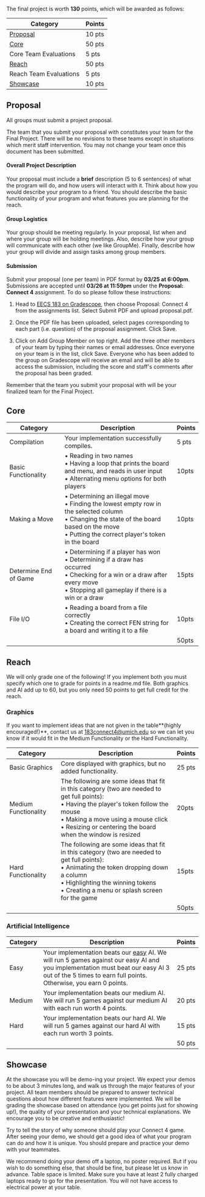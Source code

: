 The final project is worth **130** points, which will be awarded as follows:

| Category | Points |
|-------------------|----------|
| [Proposal](Grading#proposal) | 10 pts |
| [Core](Grading#core) | 50 pts |
| Core Team Evaluations | 5 pts |
| [Reach](Grading#reach) | 50 pts |
| Reach Team Evaluations | 5 pts |
| [Showcase](Grading#showcase) | 10 pts |

## Proposal

All groups must submit a project proposal.

The team that you submit your proposal with constitutes your team for the Final Project. There will be no revisions to these teams except in situations which merit staff intervention. You may not change your team once this document has been submitted.

#### Overall Project Description
Your proposal must include a **brief** description (5 to 6 sentences) of what the program will do, and how users will interact with it. Think about how you would describe your program to a friend. You should describe the basic functionality of your program and what features you are planning for the reach.

#### Group Logistics
Your group should be meeting regularly. In your proposal, list when and where your group will be holding meetings. Also, describe how your group will communicate with each other (we like GroupMe). Finally, describe how your group will divide and assign tasks among group members.

#### Submission
Submit your proposal (one per team) in PDF format by **03/25 at 6:00pm**. Submissions are accepted until **03/26 at 11:59pm** under the **Proposal: Connect 4** assignment. To do so please follow these instructions:

1. Head to [EECS 183 on Gradescope](https://gradescope.com/courses/2688), then choose Proposal: Connect 4 from the assignments list. Select Submit PDF and upload proposal.pdf.

2. Once the PDF file has been uploaded, select pages corresponding to each part (i.e. question) of the proposal assignment. Click Save.

3. Click on Add Group Member on top right. Add the three other members of your team by typing their names or email addresses. Once everyone on your team is in the list, click Save. Everyone who has been added to the group on Gradescope will receive an email and will be able to access the submission, including the score and staff's comments after the proposal has been graded.

Remember that the team you submit your proposal with will be your finalized team for the Final Project.

## Core

| Category | Description | Points |
|----------------|---------------------------------------|----------|
| Compilation | Your implementation successfully compiles. | 5 pts |
| Basic Functionality | • Reading in two names<br/>• Having a loop that prints the board and menu, and reads in user input<br/>• Alternating menu options for both players | 10pts |
| Making a Move | • Determining an illegal move<br/>• Finding the lowest empty row in the selected column<br/>• Changing the state of the board based on the move<br/>• Putting the correct player's token in the board | 10pts |
| Determine End of Game| • Determining if a player has won<br/>• Determining if a draw has occurred<br/>• Checking for a win or a draw after every move<br/>• Stopping all gameplay if there is a win or a draw | 15pts |
| File I/O | • Reading a board from a file correctly<br/>• Creating the correct FEN string for a board and writing it to a file | 10pts |
| | | 50pts |

## Reach

We will only grade one of the following! If you implement both you must specify which one to grade for points in a readme.md file. Both graphics and AI add up to 60, but you only need 50 points to get full credit for the reach.

### Graphics

If you want to implement ideas that are not given in the table**(highly encouraged!)**, contact us at 183connect4@umich.edu so we can let you know if it would fit in the Medium Functionality or the Hard Functionality.

| Category | Description | Points |
|----------------|---------------------------------------|----------|
| Basic Graphics | Core displayed with graphics, but no added functionality. | 25 pts |
| Medium Functionality | The following are some ideas that fit in this category (two are needed to get full points):<br/>• Having the player's token follow the mouse<br/>• Making a move using a mouse click<br/>• Resizing or centering the board when the window is resized | 20pts |
| Hard Functionality | The following are some ideas that fit in this category (two are needed to get full points):<br/>• Animating the token dropping down a column<br/>• Highlighting the winning tokens<br/>• Creating a menu or splash screen for the game | 15pts |
| | | 50pts |

### Artificial Intelligence

| Category | Description | Points |
|----------------|---------------------------------------|----------|
| Easy | Your implementation beats our [easy](Reach#Easy_AI) AI. We will run 5 games against our easy AI and you implementation must beat our easy AI 3 out of the 5 times to earn full points. Otherwise, you earn 0 points. | 25 pts |
| Medium | Your implementation beats our medium AI. We will run 5 games against our medium AI with each run worth 4 points. | 20 pts |
| Hard | Your implementation beats our hard AI. We will run 5 games against our hard AI with each run worth 3 points. | 15 pts |
| | | 50 pts |

## Showcase

At the showcase you will be demo-ing your project. We expect your demos to be about 3 minutes long, and walk us through the major features of your project. All team members should be prepared to answer technical questions about how different features were implemented. We will be grading the showcase based on attendance (you get points just for showing up!), the quality of your presentation and your technical explanations. We encourage you to be creative and enthusiastic!
 
Try to tell the story of why someone should play your Connect 4 game.  After seeing your demo, we should get a good idea of what your program can do and how it is unique. You should prepare and practice your demo with your teammates.
 
We recommend doing your demo off a laptop, no poster required. But if you wish to do something else, that should be fine, but please let us know in advance. Table space is limited. Make sure you have at least 2 fully charged laptops ready to go for the presentation. You will not have access to electrical power at your table.